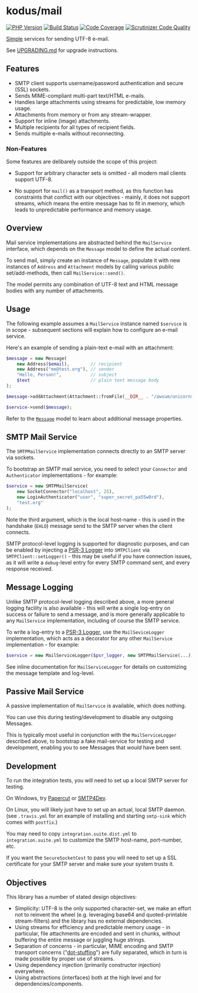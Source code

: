 kodus/mail
==========

[![PHP Version](https://img.shields.io/badge/php-8.0%2B-blue.svg)](https://packagist.org/packages/kodus/mail)
[![Build Status](https://travis-ci.org/kodus/mail.svg?branch=master)](https://travis-ci.org/kodus/mail)
[![Code Coverage](https://scrutinizer-ci.com/g/kodus/mail/badges/coverage.png?b=master)](https://scrutinizer-ci.com/g/kodus/mail/?branch=master)
[![Scrutinizer Code Quality](https://scrutinizer-ci.com/g/kodus/mail/badges/quality-score.png?b=master)](https://scrutinizer-ci.com/g/kodus/mail/?branch=master)

[Simple](#objectives) services for sending UTF-8 e-mail.

See [UPGRADING.md](UPGRADING.md) for upgrade instructions.


## Features

  * SMTP client supports username/password authentication and secure (SSL) sockets.
  * Sends MIME-compliant multi-part text/HTML e-mails.
  * Handles large attachments using streams for predictable, low memory usage.
  * Attachments from memory or from any stream-wrapper.
  * Support for inline (image) attachments.
  * Multiple recipients for all types of recipient fields.
  * Sends multiple e-mails without reconnecting.

### Non-Features

Some features are delibarely outside the scope of this project:

  * Support for arbitrary character sets is omitted - all modern mail clients support UTF-8.

  * No support for `mail()` as a transport method, as this function has constraints that conflict with our
    objectives - mainly, it does not support streams, which means the entire message has to fit in memory,
    which leads to unpredictable performance and memory usage.

## Overview

Mail service implementations are abstracted behind the `MailService` interface, which depends
on the `Message` model to define the actual content.

To send mail, simply create an instance of `Message`, populate it with new instances of `Address`
and `Attachment` models by calling various public set/add-methods, then call `MailService::send()`.

The model permits any combination of UTF-8 text and HTML message bodies with any number of attachments.


## Usage

The following example assumes a `MailService` instance named `$service` is in scope - subsequent sections
will explain how to configure an e-mail service.

Here's an example of sending a plain-text e-mail with an attachment:

```php
$message = new Message(
    new Address($email),        // recipient
    new Address("me@test.org"), // sender
    "Hello, Person!",           // subject
    $text                       // plain text message body
);

$message->addAttachment(Attachment::fromFile(__DIR__ . "/awsum/unicorns.gif"));

$service->send($message);
```

Refer to the [`Message`](src/Message.php) model to learn about additional message properties.


## SMTP Mail Service

The `SMTPMailService` implementation connects directly to an SMTP server via sockets.

To bootstrap an SMTP mail service, you need to select your `Connector` and `Authenticator`
implementations - for example:

```php
$service = new SMTPMailService(
    new SocketConnector("localhost", 25),
    new LoginAuthenticator("user", "super_secret_pa55w0rd"),
    "test.org"
);
```

Note the third argument, which is the local host-name - this is used in the handshake (`EHLO`) message
send to the SMTP server when the client connects.

SMTP protocol-level logging is supported for diagnostic purposes, and can be enabled by injecting
a [PSR-3 Logger](http://www.php-fig.org/psr/psr-3/) into `SMTPClient` via `SMTPClient::setLogger()` -
this may be useful if you have connection issues, as it will write a `debug`-level entry for every
SMTP command sent, and every response received.


## Message Logging

Unlike SMTP protocol-level logging described above, a more general logging facility is also available -
this will write a single log-entry on success or failure to send a message, and is more generally
applicable to any `MailService` implementation, including of course the SMTP service.

To write a log-entry to a [PSR-3 Logger](http://www.php-fig.org/psr/psr-3/), use the `MailSeviceLogger`
implementation, which acts as a decorator for any other `MailService` implementation - for example:

```php
$service = new MailServiceLogger($psr_logger, new SMTPMailService(...));
```

See inline documentation for `MailServiceLogger` for details on customizing the message template and log-level.


## Passive Mail Service

A passive implementation of `MailService` is available, which does nothing.

You can use this during testing/development to disable any outgoing Messages.

This is typically most useful in conjunction with the `MailServiceLogger` described above, to bootstrap
a fake mail-service for testing and development, enabling you to see Messages that *would* have been sent.


## Development

To run the integration tests, you will need to set up a local SMTP server for testing.

On Windows, try [Papercut](https://papercut.codeplex.com/) or [SMTP4Dev](http://smtp4dev.codeplex.com/).

On Linux, you will likely just have to set up an actual, local SMTP daemon. (see `.travis.yml` for an
example of installing and starting `smtp-sink` which comes with `postfix`.)

You may need to copy `integration.suite.dist.yml` to `integration.suite.yml` to customize the
SMTP host-name, port-number, etc.

If you want the `SecureSocketCest` to pass you will need to set up a SSL certificate for your SMTP server and make sure your system trusts it.

<a name="objectives"></a>
## Objectives

This library has a number of stated design objectives:

  * Simplicity: UTF-8 is the only supported character-set, we make an effort not to reinvent the wheel
    (e.g. leveraging base64 and quoted-printable stream-filters) and the library has no external dependencies.
  * Using streams for efficiency and predictable memory usage - in particular, file attachments are
    encoded and sent in chunks, without buffering the entire message or juggling huge strings.
  * Separation of concerns - in particular, MIME encoding and SMTP transport concerns
    ("[dot-stuffing](https://tools.ietf.org/html/rfc5321#section-4.5.2)") are fully separated, which in
    turn is made possible by proper use of streams.
  * Using dependency injection (primarily constructor injection) everywhere.
  * Using abstractions (interfaces) both at the high level and for dependencies/components.
